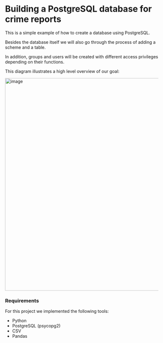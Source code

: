 # Building a PostgreSQL database for crime reports

This is a simple example of how to create a database using PostgreSQL.

Besides the database itself we will also go through the process of adding a scheme and a table.

In addition, groups and users will be created with different access privileges depending on their functions.

This diagram illustrates a high level overview of our goal:

<img src="https://github.com/teroxrr/Building-a-PostgreSQL-database-for-crime-reports./blob/main/goal.png" alt="image" width="700"/>

### Requirements
For this project we implemented the following tools:
 - Python
 - PostgreSQL (psycopg2)
 - CSV
 - Pandas


